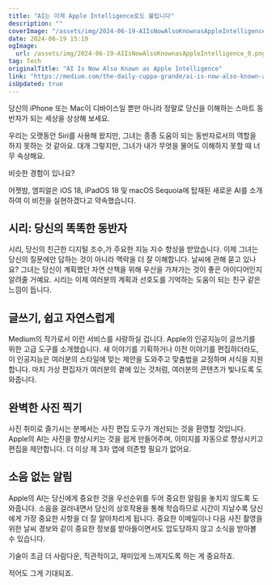 ```yaml
---
title: "AI는 이제 Apple Intelligence로도 불립니다"
description: ""
coverImage: "/assets/img/2024-06-19-AIIsNowAlsoKnownasAppleIntelligence_0.png"
date: 2024-06-19 15:19
ogImage:
  url: /assets/img/2024-06-19-AIIsNowAlsoKnownasAppleIntelligence_0.png
tag: Tech
originalTitle: "AI Is Now Also Known as Apple Intelligence"
link: "https://medium.com/the-daily-cuppa-grande/ai-is-now-also-known-as-apple-intelligence-1fdcee417e4a"
isUpdated: true
---
```


당신의 iPhone 또는 Mac이 디바이스일 뿐만 아니라 정말로 당신을 이해하는 스마트 동반자가 되는 세상을 상상해 보세요.

우리는 오랫동안 Siri를 사용해 왔지만, 그녀는 종종 도움이 되는 동반자로서의 역할을 하지 못하는 것 같아요. 대개 그렇지만, 그녀가 내가 무엇을 물어도 이해하지 못할 때 너무 속상해요.

비슷한 경험이 있나요?

어젯밤, 엠피얼은 iOS 18, iPadOS 18 및 macOS Sequoia에 탑재된 새로운 AI를 소개하여 이 비전을 실현하겠다고 약속했습니다.

<!-- cozy-coder - 수평 -->

<ins class="adsbygoogle"
     style="display:block"
     data-ad-client="ca-pub-4877378276818686"
     data-ad-slot="1107185301"
     data-ad-format="auto"
     data-full-width-responsive="true"></ins>

<script>
     (adsbygoogle = window.adsbygoogle || []).push({});
</script>

## 시리: 당신의 똑똑한 동반자

시리, 당신의 친근한 디지털 조수,가 주요한 지능 지수 향상을 받았습니다. 이제 그녀는 당신의 질문에만 답하는 것이 아니라 맥락을 더 잘 이해합니다. 날씨에 관해 묻고 있나요? 그녀는 당신이 계획했던 자연 산책을 위해 우산을 가져가는 것이 좋은 아이디어인지 알려줄 거예요. 시리는 이제 여러분의 계획과 선호도를 기억하는 도움이 되는 친구 같은 느낌이 듭니다.

## 글쓰기, 쉽고 자연스럽게

Medium의 작가로서 이런 서비스를 사랑하실 겁니다. Apple의 인공지능이 글쓰기를 위한 고급 도구를 소개했습니다. 새 이야기를 기획하거나 이전 이야기를 편집하더라도, 이 인공지능은 여러분의 스타일에 맞는 제안을 도와주고 맞춤법을 교정하며 서식을 지원합니다. 마치 가상 편집자가 여러분의 곁에 있는 것처럼, 여러분의 콘텐츠가 빛나도록 도와줍니다.

<!-- cozy-coder - 수평 -->

<ins class="adsbygoogle"
     style="display:block"
     data-ad-client="ca-pub-4877378276818686"
     data-ad-slot="1107185301"
     data-ad-format="auto"
     data-full-width-responsive="true"></ins>

<script>
     (adsbygoogle = window.adsbygoogle || []).push({});
</script>

## 완벽한 사진 찍기

사진 취미로 즐기시는 분께서는 사진 편집 도구가 개선되는 것을 환영할 것입니다. Apple의 AI는 사진을 향상시키는 것을 쉽게 만들어주며, 이미지를 자동으로 향상시키고 편집을 제안합니다. 더 이상 제 3자 앱에 의존할 필요가 없어요.

## 소음 없는 알림

Apple의 AI는 당신에게 중요한 것을 우선순위를 두어 중요한 알림을 놓치지 않도록 도와줍니다. 소음을 걸러내면서 당신의 상호작용을 통해 학습하므로 시간이 지날수록 당신에게 가장 중요한 사항을 더 잘 알아차리게 됩니다. 중요한 이메일이나 다음 사진 촬영을 위한 날씨 경보와 같이 중요한 정보를 받아들이면서도 압도당하지 않고 소식을 받아볼 수 있습니다.

<!-- cozy-coder - 수평 -->

<ins class="adsbygoogle"
     style="display:block"
     data-ad-client="ca-pub-4877378276818686"
     data-ad-slot="1107185301"
     data-ad-format="auto"
     data-full-width-responsive="true"></ins>

<script>
     (adsbygoogle = window.adsbygoogle || []).push({});
</script>

기술이 조금 더 사람다운, 직관적이고, 재미있게 느껴지도록 하는 게 중요하죠.

적어도 그게 기대되죠.
